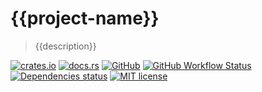 # {{project-name}}

> {{description}}

[![crates.io](https://img.shields.io/crates/v/{{project-name}}?logo=rust)](https://crates.io/crates/{{project-name}})
[![docs.rs](https://img.shields.io/docsrs/{{project-name}}?logo=docsdotrs)](https://docs.rs/{{project-name}})
[![GitHub](https://img.shields.io/static/v1?label=github&message={{gh_username}}/{{project-name}}&color=brightgreen&logo=github)](https://github.com/{{gh_username}}/{{project-name}})
[![GitHub Workflow Status](https://img.shields.io/github/workflow/status/{{gh_username}}/{{project-name}}/Rust?logo=githubactions&logoColor=white)](https://github.com/{{gh_username}}/{{project-name}}/actions/workflows/rust.yml)
[![Dependencies status](https://deps.rs/repo/github/{{gh_username}}/{{project-name}}/status.svg)](https://deps.rs/repo/github/{{gh_username}}/{{project-name}})
[![MIT license](https://img.shields.io/crates/l/{{project-name}})](https://choosealicense.com/licenses/mit/)
